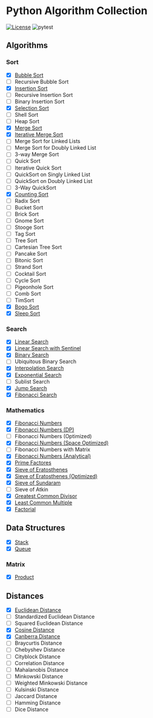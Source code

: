 # Python Algorithm Collection

[![License](https://img.shields.io/badge/License-Apache%202.0-blue.svg)](https://opensource.org/licenses/Apache-2.0)
![pytest](https://github.com/nocotan/algorithm_collection_py/workflows/pytest/badge.svg)

## Algorithms

### Sort
* [x] [Bubble Sort](./algorithm_collection/sort/bubble_sort.py)
* [ ] Recursive Bubble Sort
* [x] [Insertion Sort](./algorithm_collection/sort/insertion_sort.py)
* [ ] Recursive Insertion Sort
* [ ] Binary Insertion Sort
* [x] [Selection Sort](./algorithm_collection/sort/selection_sort.py)
* [ ] Shell Sort
* [ ] Heap Sort
* [x] [Merge Sort](./algorithm_collection/sort/merge_sort.py)
* [x] [Iterative Merge Sort](./algorithm_collection/sort/iterative_merge_sort.py)
* [ ] Merge Sort for Linked Lists
* [ ] Merge Sort for Doubly Linked List
* [ ] 3-way Merge Sort
* [ ] Quick Sort
* [ ] Iterative Quick Sort
* [ ] QuickSort on Singly Linked List
* [ ] QuickSort on Doubly Linked List
* [ ] 3-Way QuickSort
* [x] [Counting Sort](./algorithm_collection/sort/counting_sort.py)
* [ ] Radix Sort
* [ ] Bucket Sort
* [ ] Brick Sort
* [ ] Gnome Sort
* [ ] Stooge Sort
* [ ] Tag Sort
* [ ] Tree Sort
* [ ] Cartesian Tree Sort
* [ ] Pancake Sort
* [ ] Bitonic Sort
* [ ] Strand Sort
* [ ] Cocktail Sort
* [ ] Cycle Sort
* [ ] Pigeonhole Sort
* [ ] Comb Sort
* [ ] TimSort
* [x] [Bogo Sort](./algorithm_collection/sort/bogo_sort.py)
* [x] [Sleep Sort](./algorithm_collection/sort/sleep_sort.py)

### Search
* [x] [Linear Search](./algorithm_collection/search/linear_search.py)
* [x] [Linear Search with Sentinel](./algorithm_collection/search/linear_search_with_sentinel.py)
* [x] [Binary Search](./algorithm_collection/search/binary_search.py)
* [ ] Ubiquitous Binary Search
* [x] [Interpolation Search](./algorithm_collection/search/interpolation_search.py)
* [x] [Exponential Search](./algorithm_collection/search/exponential_search.py)
* [ ] Sublist Search
* [x] [Jump Search](./algorithm_collection/search/jump_search.py)
* [x] [Fibonacci Search](./algorithm_collection/search/fibonacci_search.py)

### Mathematics
* [x] [Fibonacci Numbers](./algorithm_collection/mathematics/fibonacci_numbers.py)
* [x] [Fibonacci Numbers (DP)](./algorithm_collection/mathematics/fibonacci_numbers_dp.py)
* [ ] Fibonacci Numbers (Optimized)
* [x] [Fibonacci Numbers (Space Optimized)](./algorithm_collection/mathematics/fibonacci_numbers_space_optimized.py)
* [ ] Fibonacci Numbers with Matrix
* [x] [Fibonacci Numbers (Analytical)](./algorithm_collection/mathematics/fibonacci_numbers_analytical.py)
* [x] [Prime Factores](./algorithm_collection/mathematics/prime_factors.py)
* [x] [Sieve of Eratosthenes](./algorithm_collection/mathematics/sieve_of_eratosthenes.py)
* [x] [Sieve of Eratosthenes (Optimized)](./algorithm_collection/mathematics/sieve_of_eratosthenes_optimized.py)
* [x] [Sieve of Sundaram](./algorithm_collection/mathematics/sieve_of_sundaram.py)
* [ ] Sieve of Atkin
* [x] [Greatest Common Divisor](./algorithm_collection/mathematics/gcd.py)
* [x] [Least Common Multiple](./algorithm_collection/mathematics/lcm.py)
* [x] [Factorial](./algorithm_collection/mathematics/factorial.py)

## Data Structures

* [x] [Stack](./data_structure_collection/stack.py)
* [x] [Queue](./data_structure_collection/queue.py)

### Matrix
* [x] [Product](./data_structure_collection/matrix/product.py)

## Distances
* [x] [Euclidean Distance](./distance_collection/euclidean_distance.py)
* [ ] Standardized Euclidean Distance
* [ ] Squared Euclidean Distance
* [x] [Cosine Distance](./distance_collection/cosine_distance.py)
* [x] [Canberra Distance](./distance_collection/canberra_distance.py)
* [ ] Braycurtis Distance
* [ ] Chebyshev Distance 
* [ ] Cityblock Distance 
* [ ] Correlation Distance 
* [ ] Mahalanobis Distance
* [ ] Minkowski Distance
* [ ] Weighted Minkowski Distance
* [ ] Kulsinski Distance
* [ ] Jaccard Distance
* [ ] Hamming Distance
* [ ] Dice Distance
